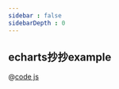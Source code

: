 ```yaml
---
sidebar : false
sidebarDepth : 0
---
```


## echarts抄抄example

<ClientOnly>
<echarts-advance-use></echarts-advance-use>
</ClientOnly>

@[code js](../.vuepress/common/echartOptions.ts)

